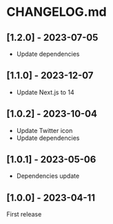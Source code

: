 # CHANGELOG.md

## [1.2.0] - 2023-07-05

- Update dependencies

## [1.1.0] - 2023-12-07

- Update Next.js to 14

## [1.0.2] - 2023-10-04

- Update Twitter icon
- Update dependencies

## [1.0.1] - 2023-05-06

- Dependencies update

## [1.0.0] - 2023-04-11

First release